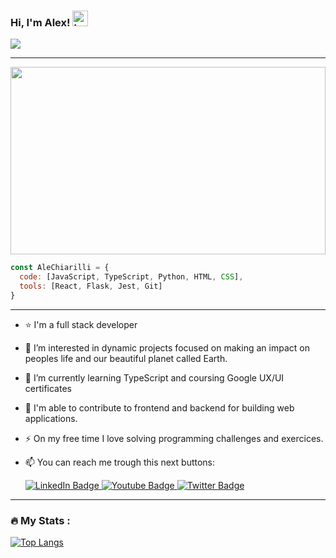 ### Hi, I'm Alex!  <img src="https://media.giphy.com/media/w1OBpBd7kJqHrJnJ13/giphy.gif" width=25 alt="hands">
<img src="https://komarev.com/ghpvc/?username=AleChiarilli&style=flat-square&color=blue"/>
    
---
<div id="header" align="center">
  <img src="https://media.giphy.com/media/10ppffwhOftLy0/giphy.gif" height=300 width="100%"/>
</div>

```js
const AleChiarilli = {
  code: [JavaScript, TypeScript, Python, HTML, CSS],
  tools: [React, Flask, Jest, Git]
}
```

---
- :star: I'm a full stack developer
- 👀 I’m interested in dynamic projects focused on making an impact on peoples life and our beautiful planet called Earth.
- 🌱 I’m currently learning TypeScript and coursing Google UX/UI certificates
- :telescope: I'm able to contribute to frontend and backend for building web applications.
- ⚡ On my free time I love solving programming challenges and exercices.
- 📫 You can reach me trough this next buttons:

  <div id="badges">
    <a href="https://www.linkedin.com/in/alechiarilli/">
      <img src="https://img.shields.io/badge/LinkedIn-darkblue?style=for-the-badge&logo=linkedin&logoColor=white" alt="LinkedIn Badge"/>
    </a>
    <a href="https://www.codewars.com/users/AleChiarilli/">
      <img src="https://img.shields.io/badge/CodeWars-red?style=for-the-badge&logo=codewars&logoColor=white" alt="Youtube Badge"/>
    </a>
    <a href="mailto:alejandrochiarilli@gmail.com">
      <img src="https://img.shields.io/badge/email_me-blue?style=for-the-badge&logo=maildotru&logoColor=white" alt="Twitter Badge"/>
    </a>
  </div>

---

### :fire: My Stats :  
[![Top Langs](https://github-readme-stats.vercel.app/api/top-langs/?username=alechiarilli)](https://github.com/alechiarilli/github-readme-stats)
